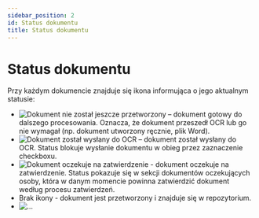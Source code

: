 ```yaml
---
sidebar_position: 2
id: Status dokumentu
title: Status dokumentu
---
```


# Status dokumentu

Przy każdym dokumencie znajduje się ikona informująca o jego aktualnym statusie:

- ![Dokument nie został jeszcze przetworzony](/img/ocr_nie.png) – dokument gotowy do dalszego procesowania. Oznacza, że dokument przeszedł OCR lub go nie wymagał (np. dokument utworzony ręcznie, plik Word).
- ![Dokument został wysłany do OCR](/img/ocr_tak.png) – dokument został wysłany do OCR. Status blokuje wysłanie dokumentu w obieg przez zaznaczenie checkboxu.
- ![Dokument oczekuje na zatwierdzenie](/img/dok_oczek.png) - dokument oczekuje na zatwierdzenie. Status pokazuje się w sekcji dokumentów oczekujących osoby, która w danym momencie powinna zatwierdzić dokument według procesu zatwierdzeń.
- Brak ikony - dokument jest przetworzony i znajduje się w repozytorium.
- ![...](/img/status.png)
   
